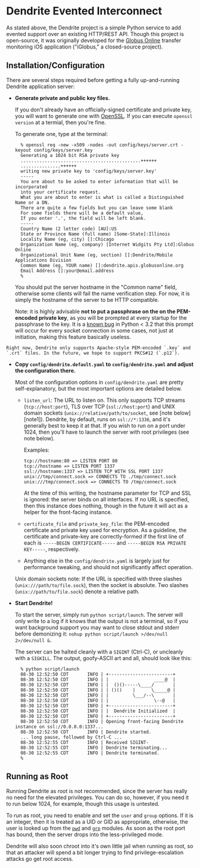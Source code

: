 Dendrite Evented Interconnect
=============================

As stated above, the Dendrite project is a simple Python service to add evented support over an existing HTTP/REST API. Though this project is open-source, it was originally developed for the [Globus Online](http://www.globusonline.org) transfer monitoring iOS application ("iGlobus," a closed-source project).

Installation/Configuration
--------------------------

There are several steps required before getting a fully up-and-running Dendrite application server:

* **Generate private and public key files.**
	
	If you don't already have an officially-signed certificate and private key, you will want to generate one with [OpenSSL](http://www.openssl.org/). If you can execute `openssl version` at a termial, then you're fine.
	
	To generate one, type at the terminal:
	
		% openssl req -new -x509 -nodes -out config/keys/server.crt -keyout config/keys/server.key
		Generating a 1024 bit RSA private key
		.............................................++++++
		...............++++++
		writing new private key to 'config/keys/server.key'
		-----
		You are about to be asked to enter information that will be incorporated
		into your certificate request.
		What you are about to enter is what is called a Distinguished Name or a DN.
		There are quite a few fields but you can leave some blank
		For some fields there will be a default value,
		If you enter '.', the field will be left blank.
		-----
		Country Name (2 letter code) [AU]:US
		State or Province Name (full name) [Some-State]:Illinois
		Locality Name (eg, city) []:Chicago
		Organization Name (eg, company) [Internet Widgits Pty Ltd]:Globus Online
		Organizational Unit Name (eg, section) []:Dendrite/Mobile Applications Division
		Common Name (eg, YOUR name) []:dendrite.apis.globusonline.org
		Email Address []:your@email.address    
		% 
	
	You should put the server hostname in the "Common name" field, otherwise some clients will fail the name verification step. For now, it is simply the hostname of the server to be HTTP compatible.
	
	Note: it is highly advisable __not to put a passphrase on the on the PEM-encoded private key__, as you will be prompted at every startup for the passphrase to the key. It is a [known bug][so1] in Python < 3.2 that this prompt will occur for every socket connection in some cases, not just at initiation, making this feature basically useless.

[so1]: http://stackoverflow.com/questions/3140011/keep-ssl-keyfile-open-in-python

	Right now, Dendrite only supports Apache-style PEM-encoded `.key` and `.crt` files. In the future, we hope to support PKCS#12 (`.p12`).

* **Copy `config/dendrite.default.yaml` to `config/dendrite.yaml` and adjust
  the configuration there.**
	
	Most of the configuration options in `config/dendrite.yaml` are pretty self-explanatory, but the most important options are detailed below.
	
	* `listen_url`: The URL to listen on. This only supports TCP streams (`tcp://host:port`), TLS over TCP (`ssl://host:port`) and UNIX domain sockets (`unix://relative/path/to/socket`, see [note below][note1]). Dendrite, by default, runs on `ssl://*:1336`, and it's generally best to keep it at that. If you wish to run on a port under 1024, then you'll have to launch the server with root privileges (see note below).
		
		Examples:
		
		```
		tcp://hostname:80 => LISTEN PORT 80
		tcp://hostname => LISTEN PORT 1337
		ssl://hostname:1337 => LISTEN TCP WITH SSL PORT 1337
		unix://tmp/connect.sock => CONNECTS TO ./tmp/connect.sock
		unix:///tmp/connect.sock => CONNECTS TO /tmp/connect.sock
		```
		
		At the time of this writing, the hostname parameter for TCP and SSL is ignored: the server binds on all interfaces. If no URL is specified, then this instance does nothing, though in the future it will act as a helper for the front-facing instance.
  
	* `certificate_file` and `private_key_file`: the PEM-encoded certificate and private key used for encryption. As a guideline, the certificate and private-key are correctly-formed if the first line of each is `-----BEGIN CERTIFICATE-----` and `-----BEGIN RSA PRIVATE KEY-----`, respectively.
	
	* Anything else in the `config/dendrite.yaml` is largely just for performance tweaking, and should not significantly affect operation.
	
	Unix domain sockets note: If the URL is specified with three slashes (`unix:///path/to/file.sock`), then the socket is absolute. Two slashes (`unix://path/to/file.sock`) denote a relative path.  

* **Start Dendrite!**
	
	To start the server, simply run `python script/launch`. The server will only write to a log if it knows that the output is not a terminal, so if you want background support you may want to close stdout and stderr before demonizing it: `nohup python script/launch >/dev/null 2>/dev/null &`.
	
	The server can be halted cleanly with a `SIGINT` (Ctrl-C), or uncleanly with a `SIGKILL`. The output, goofy-ASCII art and all, should look like this:
	
		% python script/launch
		08-30 12:52:50 CDT       INFO | +------------------------+
		08-30 12:52:50 CDT       INFO | |                 ____@  |
		08-30 12:52:50 CDT       INFO | |  ()()-----\____/       |
		08-30 12:52:50 CDT       INFO | | ()()    |      \_____@ |
		08-30 12:52:50 CDT       INFO | |         \___/--\       |
		08-30 12:52:50 CDT       INFO | |                 \--@   |
		08-30 12:52:50 CDT       INFO | +------------------------+
		08-30 12:52:50 CDT       INFO | |  Dendrite Initialized  |
		08-30 12:52:50 CDT       INFO | +------------------------+
		08-30 12:52:50 CDT       INFO | Opening front-facing Dendrite instance on ssl://0.0.0.0:1337...
		08-30 12:52:50 CDT       INFO | Dendrite started.
		... long pause, followed by Ctrl-C ...
		08-30 12:52:55 CDT       INFO | Received SIGINT-
		08-30 12:52:55 CDT       INFO | Dendrite terminating...
		08-30 12:52:55 CDT       INFO | Dendrite terminated.
		% 

Running as Root
---------------

Running Dendrite as root is not recommended, since the server has really no need for the elevated privileges. You can do so, however, if you need it to run below 1024, for example, though this usage is untested.

To run as root, you need to enable and set the `user` and `group` options. If it is an integer, then it is treated as a UID or GID as appropriate, otherwise, the user is looked up from the [`pwd`][pwd-module] and [`grp`][grp-module] modules. As soon as the root port has bound, then the server drops into the less-privileged mode. 

Dendrite will also soon chroot into it's own little jail when running as root, so that an attacker will spend a bit longer trying to find privilege-escalation attacks go get root access.

[pwd-module]: http://docs.python.org/library/pwd.html
[grp-module]: http://docs.python.org/library/grp.html